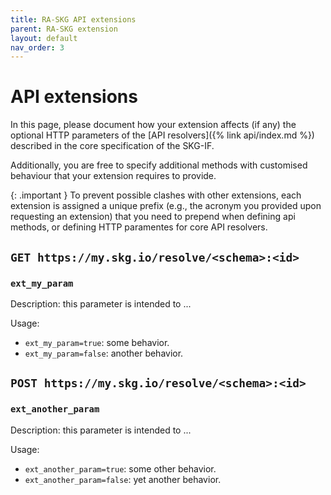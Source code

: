 ```yaml
---
title: RA-SKG API extensions
parent: RA-SKG extension
layout: default
nav_order: 3
---
```


# API extensions

In this page, please document how your extension affects (if any) the optional HTTP parameters of the [API resolvers]({% link api/index.md %}) described in the core specification of the SKG-IF.

Additionally, you are free to specify additional methods with customised behaviour that your extension requires to provide.

{: .important }
To prevent possible clashes with other extensions, each extension is assigned a unique prefix (e.g., the acronym you provided upon requesting an extension) that you need to prepend when defining api methods, or defining HTTP paramentes for core API resolvers.

## `GET https://my.skg.io/resolve/<schema>:<id>`

### `ext_my_param`
Description: this parameter is intended to ...

Usage: 
- `ext_my_param=true`: some behavior.
- `ext_my_param=false`: another behavior.


## `POST https://my.skg.io/resolve/<schema>:<id>`

### `ext_another_param`
Description: this parameter is intended to ...

Usage: 
- `ext_another_param=true`: some other behavior.
- `ext_another_param=false`: yet another behavior.

